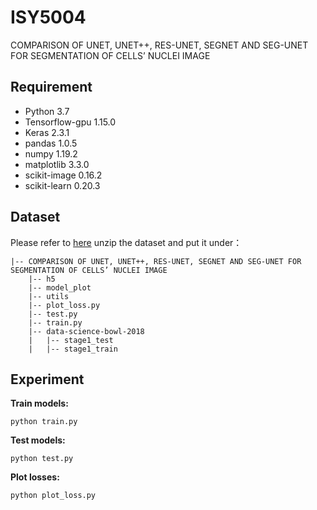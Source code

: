 # ISY5004
COMPARISON OF UNET, UNET++, RES-UNET, SEGNET AND SEG-UNET FOR SEGMENTATION OF CELLS’ NUCLEI IMAGE

## Requirement
- Python 3.7    
- Tensorflow-gpu 1.15.0  
- Keras 2.3.1
- pandas 1.0.5
- numpy 1.19.2
- matplotlib 3.3.0
- scikit-image 0.16.2
- scikit-learn 0.20.3

## Dataset
Please refer to [here](https://www.kaggle.com/c/data-science-bowl-2018/data)
unzip the dataset and put it under：
```
|-- COMPARISON OF UNET, UNET++, RES-UNET, SEGNET AND SEG-UNET FOR SEGMENTATION OF CELLS’ NUCLEI IMAGE
    |-- h5
    |-- model_plot
    |-- utils
    |-- plot_loss.py
    |-- test.py
    |-- train.py
    |-- data-science-bowl-2018
    |   |-- stage1_test
    |   |-- stage1_train
```

## Experiment
**Train models:**

```
python train.py
```

**Test models:**

```
python test.py
```
**Plot losses:**

```
python plot_loss.py
```




